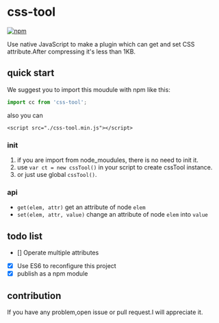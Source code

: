 # css-tool
[![npm](https://img.shields.io/npm/v/npm.svg)]()

Use native JavaScript to make a plugin which can get and set CSS attribute.After compressing it's less than 1KB.

## quick start
We suggest you to import this moudule with npm like this:
```js
import cc from 'css-tool';
```
also you can
```
<script src="./css-tool.min.js"></script>
```

### init
1. if you are import from node_moudules, there is no need to init it.
2. use  `var ct = new cssTool()` in your script to create cssTool instance.
3. or just use global `cssTool()`.

### api
- `get(elem, attr)` get an attribute of node `elem`
- `set(elem, attr, value)` change an attribute of node `elem` into `value`

## todo list
- [] Operate multiple attributes
- [x] Use ES6 to reconfigure this project
- [x] publish as a npm module

## contribution
If you have any problem,open issue or pull request.I will appreciate it.